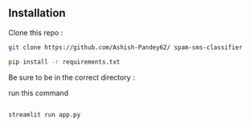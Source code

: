 
## Installation

Clone this repo :
```bash
git clone https://github.com/Ashish-Pandey62/ spam-sms-classifier

```
``` bash
pip install -r requirements.txt

```
Be sure to be in  the correct directory :

run this command
``` bash

streamlit run app.py


```
